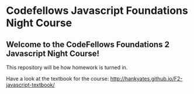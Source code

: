 # Codefellows Javascript Foundations Night Course
 ## Welcome to the CodeFellows Foundations 2 Javascript Night Course!
 
 This repository will be how homework is turned in.
 
 Have a look at the textbook for the course: http://hankyates.github.io/F2-javascript-textbook/
